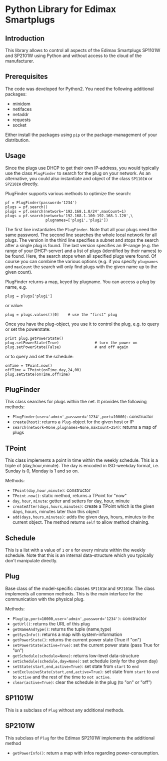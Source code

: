 Python Library for Edimax Smartplugs
====================================

Introduction
------------

This library allows to control all aspects of the Edimax Smartplugs
SP1101W and SP2101W using Python and without access to the cloud of
the manufacturer.


Prerequisites
-------------

The code was developed for Python2. You need the following additional
packages:

  - minidom
  - netifaces
  - netaddr
  - requests
  - socket

Either install the packages using `pip` or the package-management of your
distribution.


Usage
-----

Since the plugs use DHCP to get their own IP-address, you would typically
use the class `PlugFinder` to search for the plug on your network. As an
alternative, you could also instantiate and object of the class `SP1101W`
or `SP2101W` directly.

PlugFinder supports various methods to optimize the search:

    pf = PlugFinder(password='1234')
    plugs = pf.search()
    plugs = pf.search(network='192.168.1.0/24',maxCount=1)
    plugs = pf.search(network='192.168.1.100-192.168.1.120',\
                      plugnames=['plug1','plug2'])

The first line instantiates the `PlugFinder`. Note that all your plugs
need the same password. The second line searches the whole local network
for all plugs. The version in the third line specifies a subnet and
stops the search after a single plug is found. The last version
specifies an IP-range (e.g. the range of your DHCP-server) and a list
of plugs (identified by their names) to be found. Here, the search
stops when all specified plugs were found. Of course you can combine
the various options (e.g. if you specify `plugnames` and `maxCount` the
search will only find plugs with the given name up to the given count).

PlugFinder returns a map, keyed by plugname. You can access a plug by
name, e.g.

    plug = plugs['plug1']

or value:

    plug = plugs.values()[0]    # use the "first" plug

Once you have the plug-object, you use it to control the plug, e.g.
to query or set the powerstate:

    print plug.getPowerState()
    plug.setPowerState(True)                # turn the power on
    plug.setPowerState(False)               # and off again

or to query and set the schedule:

    onTime = TPoint.now()
    offTime = TPoint(onTime.day,24,00)
    plug.setState(onTime,offTime)


PlugFinder
----------

This class searches for plugs within the net. It provides the following
methods:

  - `PlugFinder(user='admin',password='1234',port=10000)`: constructor
  - `create(host)`: returns a `Plug`-object for the given host or IP
  - `search(network=None,plugnames=None,maxCount=254)`: returns a map of plugs


TPoint
------

This class implements a point in time within the weekly schedule. This is
a triple of (day,hour,minute). The day is encoded in ISO-weekday format, i.e.
Sunday is 0, Monday is 1 and so on.

Methods:

  - `TPoint(day,hour,minute)`: constructor
  - `TPoint.now()`: static method, returns a TPoint for "now"
  - `day`, `hour`, `minute`: getter and setters for day, hour, minute
  - `createAfter(days,hours,minutes)`: create a TPoint which is the given
    days, hours, minutes later than this object 
  - `add(days,hours,minutes)`: adds the given days, hours, minutes to the
    current object. The method returns `self` to allow method chaining.


Schedule
--------

This is a list with a value of `1` or `0` for every minute within the
weekly schedule. Note that this is an internal data-structure which
you typically don't manipulate directly.


Plug
----

Base class of the model-specific classes `SP1101W` and `SP2101W`. The class
implements all common methods. This is the main interface for the
communication with the physical plug.

Methods:

  - `Plug(ip,port=10000,user='admin',password='1234')`: constructor
  - `getUrl()`: returns the URL of this plug
  - `getNameAndType()`: returns the tuple (name,type)
  - `getSysInfo()`: returns a map with system-information
  - `getPowerState()`: returns the current power state (True if "on")
  - `setPowerState(active=True)`: set the current power state (pass True for "on")
  - `getSchedule(schedule=None)`: returns low-level data-structure
  - `setSchedule(schedule,day=None)`: set schedule (only for the given day)
  - `setState(start,end,active=True)`: set state from `start` to `end`
  - `setExclusiveState(start,end,active=True)`: set state from `start` to `end`
    to `active` and the rest of the time to `not active`.
  - `clear(active=True)`: clear the schedule in the plug (to "on" or "off")


SP1101W
-------

This is a subclass of `Plug` without any additional methods.


SP2101W
-------

This subclass of `Plug` for the Edimax SP2101W implements the additional
method

  - `getPowerInfo()`: return a map with infos regarding power-consumption.

